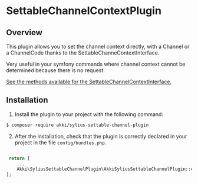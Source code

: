 # SettableChannelContextPlugin

## Overview

This plugin allows you to set the channel context directly, with a Channel or a ChannelCode thanks to the SettableChanneContextInterface.

Very useful in your symfony commands where channel context cannot be determined because there is no request.

[See the methods available for the SettableChannelContextInterface.](src/Context/SettableChannelContextInterface.php)

## Installation

1. Install the plugin to your project with the following command:
```bash
$ composer require akki/sylius-settable-channel-plugin
```

2. After the installation, check that the plugin is correctly declared in your project in the file `config/bundles.php`.

```php

 return [
    ...
    Akki\SyliusSettableChannelPlugin\AkkiSyliusSettableChannelPlugin::class => ['all' => true],
];
 ```
